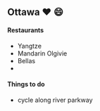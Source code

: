 ## Ottawa :heart: :smile:

#### Restaurants
- Yangtze
- Mandarin Olgivie
- Bellas
- 

#### Things to do
- cycle along river parkway
